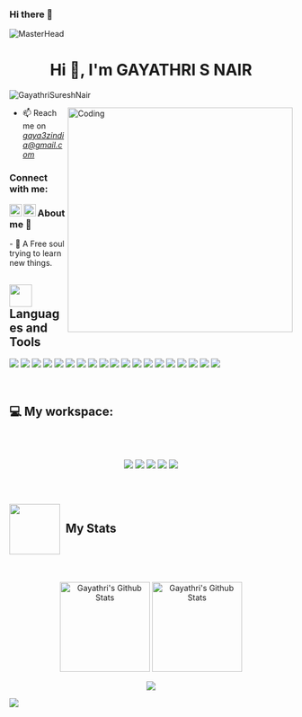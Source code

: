 ### Hi there 👋

<!--
**GayathriSureshNair/GayathriSureshNair** is a ✨ _special_ ✨ repository because its `README.md` (this file) appears on your GitHub profile.

Here are some ideas to get you started:

- 🔭 I’m currently working on ...
- 🌱 I’m currently learning ...
- 👯 I’m looking to collaborate on ...
- 🤔 I’m looking for help with ...
- 💬 Ask me about ...
- 📫 How to reach me: ...
- 😄 Pronouns: ...
- ⚡ Fun fact: ...
-->
![MasterHead](https://media.istockphoto.com/id/1305858007/vector/programming-concept-woman-programmer-make-site-or-web-interface-project-female-character.jpg?s=612x612&w=0&k=20&c=6PUktIRwgZrTufbvht5_VI0iVFFBFTCd7Wu1Kb6qRY8=)
<h1 align="center">Hi 👋, I'm GAYATHRI S NAIR</h1>
<!-- HaedLine !-->
<p align="left"> <img src="https://komarev.com/ghpvc/?username=GayathriSureshNair&label=Profile%20views&color=0e75b6&style=flat" alt="GayathriSureshNair" /> </p>
  
<img align="right" alt="Coding" width="400" src="https://media.tenor.com/S59bPkT0pqcAAAAC/programming.gif">
      
- 📫 Reach me on *gaya3zindia@gmail.com*
           
<h3 align="left">Connect with me:</h3>
<!-- Social Links !-->
<a href="https://www.linkedin.com/in/gayathri-s-nair-25742b228/">
  <img align="left" alt="Gayathri's Linkdein" width="22px" src="https://cdn.jsdelivr.net/npm/simple-icons@v3/icons/linkedin.svg" />
</a>
<a href="https://github.com/GayathriSureshNair">
  <img align="left" alt="Gayathri's Github" width="22px" src="https://cdn.jsdelivr.net/npm/simple-icons@v3/icons/github.svg" />
</a>
<p align="left">
  
### About me 🚀
 <p align="left">
- 🌱 A Free soul trying to learn new things.
  <p align="left">
  

<p align="left">
</p>
 

<div align="left">
        <h2><img src="https://roszkowski.dev/images/2020-05-04/flutter_logo_leg.gif" align="center"
                width="40" /> Languages and Tools</h2>
        <img src="https://img.shields.io/badge/dart-%230175C2.svg?style=for-the-badge&logo=dart&logoColor=white"/>   
        
<img src="https://img.shields.io/badge/Python-FFD43B?style=for-the-badge&logo=python&logoColor=darkgreen"/>
<img src="https://img.shields.io/badge/java-%23ED8B00.svg?&style=for-the-badge&logo=java&logoColor=white"/>
<img src="https://img.shields.io/badge/c%20-%2300599C.svg?&style=for-the-badge&logo=c&logoColor=white"/>
<img src="https://img.shields.io/badge/html5%20-%23E34F26.svg?&style=for-the-badge&logo=html5&logoColor=white"/>
<img src="https://img.shields.io/badge/Flutter-%2302569B.svg?style=for-the-badge&logo=Flutter&logoColor=white"/>
<img src="https://img.shields.io/badge/github%20-%23121011.svg?&style=for-the-badge&logo=github&logoColor=white"/>

<img src="https://img.shields.io/badge/MySQL-00000F?style=for-the-badge&logo=mysql&logoColor=white"/>
<img src="https://img.shields.io/badge/DigitalOcean-%230167ff.svg?style=for-the-badge&logo=digitalOcean&logoColor=white"/> 

<img src="https://img.shields.io/badge/Brave-FF1B2D?style=for-the-badge&logo=Brave&logoColor=white"/>
<img src="https://img.shields.io/badge/Edge-0078D7?style=for-the-badge&logo=Microsoft-edge&logoColor=white"/> 
<img src="https://img.shields.io/badge/Firefox-FF7139?style=for-the-badge&logo=Firefox-Browser&logoColor=white"/> 
<img src="https://img.shields.io/badge/Google%20Chrome-4285F4?style=for-the-badge&logo=GoogleChrome&logoColor=white"/> 
<img src="https://img.shields.io/badge/Visual_Studio_Code-0078D4?style=for-the-badge&logo=visual%20studio%20code&logoColor=white"/>
<img src="https://img.shields.io/badge/Visual_Studio-5C2D91?style=for-the-badge&logo=visual%20studio&logoColor=white"/>
<img src="https://img.shields.io/badge/Canva-%2300C4CC.svg?&style=for-the-badge&logo=Canva&logoColor=white"/>
<img src="https://img.shields.io/badge/LibreOffice-%2318A303?style=for-the-badge&logo=LibreOffice&logoColor=white"/>
<img src="https://img.shields.io/badge/Microsoft_Office-D83B01?style=for-the-badge&logo=microsoft-office&logoColor=white"/>
<img src="https://img.shields.io/badge/Microsoft_Word-2B579A?style=for-the-badge&logo=microsoft-word&logoColor=white"/>


  </div>

</p>
<br/>
    <h2 align="left"> 💻 My workspace:</h2><br/>
    <p align='center'>
  <br/>
 
        
  <img src="https://img.shields.io/badge/Windows-0078D6?style=for-the-badge&logo=windows&logoColor=white"/>
  <img src="https://img.shields.io/badge/Windows%2011-%230079d5.svg?style=for-the-badge&logo=Windows%2011&logoColor=white"/>
  <img src="https://img.shields.io/badge/Ubuntu-E95420?style=for-the-badge&logo=ubuntu&logoColor=white"/>
  <img src="https://img.shields.io/badge/intel-core%20i5%2010th-%230071C5.svg?&style=for-the-badge&logo=intel&logoColor=white" />
  <img src="https://img.shields.io/badge/RAM-8GB-%230071C5.svg?&style=for-the-badge&logoColor=white" /><br/>
</p>
 

<br />


<div align="left">
        <h2><img width="90" align="center"
                src="https://giffiles.alphacoders.com/576/57604.gif" /> &nbsp;My Stats
        </h2>
    </div>
    <br />
    <div>
            <p align="center">
                <img height="160" alt="Gayathri's Github Stats"
                    src="https://github-readme-stats.vercel.app/api?username=GayathriSureshNair&show_icons=true&hide_border=true&theme=light&color=78C1F3&count_private=true" />
                <img alt="Gayathri's Github Stats" height="160"
                    src="https://github-readme-stats-eight-theta.vercel.app/api/top-langs/?username=GayathriSureshNair&theme=light&layout=compact&langs_count=8&hide_border=true)" />
            </p>  
        
<p align="center">
  <a href="#">
    <img src="https://github-readme-streak-stats.herokuapp.com/?user=GayathriSureshNair&hide_border=true"/>
  </a>
</p>
    </div>
    
  <a href="#">
    
  </a>
</p>
 </div>


<img src="https://capsule-render.vercel.app/api?type=waving&amp;&color=0:78C1F3,25:9BE8D8,50:E2F6CA,75:E2F6CA,100:F31559&amp;height=100&amp;section=footer&"/>
